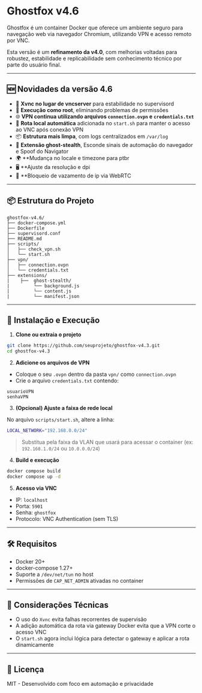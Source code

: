 # Ghostfox v4.6

Ghostfox é um container Docker que oferece um ambiente seguro para navegação web via navegador Chromium, utilizando VPN e acesso remoto por VNC.

Esta versão é um **refinamento da v4.0**, com melhorias voltadas para robustez, estabilidade e replicabilidade sem conhecimento técnico por parte do usuário final.

---

## 🆕 Novidades da versão 4.6

- 🔁 **Xvnc no lugar de vncserver** para estabilidade no supervisord
- 🔐 **Execução como root**, eliminando problemas de permissões
- 🌐 **VPN continua utilizando arquivos `connection.ovpn` e `credentials.txt`**
- 🧠 **Rota local automática** adicionada no `start.sh` para manter o acesso ao VNC após conexão VPN
- 📦 **Estrutura mais limpa**, com logs centralizados em `/var/log`
- 🧩 **Extensão ghost-stealth**, Esconde sinais de automação do navegador e Spoof do Navigator
- 🌍 **Mudança no locale e timezone para ptbr
- 🖥️ **Ajuste da resolução e dpi
- 🚫 **Bloqueio de vazamento de ip via WebRTC

---

## 📦 Estrutura do Projeto

```plaintext
ghostfox-v4.6/
├── docker-compose.yml
├── Dockerfile
├── supervisord.conf
├── README.md
├── scripts/
│   ├── check_vpn.sh
│   └── start.sh
├── vpn/
│   ├── connection.ovpn
│   └── credentials.txt
├── extensions/
|    ├──  ghost-stealth/
|         └── background.js
|         └── content.js
|         └── manifest.json
```

---

## 🚀 Instalação e Execução

1. **Clone ou extraia o projeto**

```bash
git clone https://github.com/seuprojeto/ghostfox-v4.3.git
cd ghostfox-v4.3
```

2. **Adicione os arquivos de VPN**

- Coloque o seu `.ovpn` dentro da pasta `vpn/` como `connection.ovpn`
- Crie o arquivo `credentials.txt` contendo:
```
usuarioVPN
senhaVPN
```

3. **(Opcional) Ajuste a faixa de rede local**

No arquivo `scripts/start.sh`, altere a linha:
```bash
LOCAL_NETWORK="192.168.0.0/24"
```
> Substitua pela faixa da VLAN que usará para acessar o container (ex: `192.168.1.0/24` ou `10.0.0.0/24`)

4. **Build e execução**

```bash
docker compose build
docker compose up -d
```

5. **Acesso via VNC**

- IP: `localhost`
- Porta: `5901`
- Senha: `ghostfox`
- Protocolo: VNC Authentication (sem TLS)

---

## 🛠️ Requisitos

- Docker 20+
- docker-compose 1.27+
- Suporte a `/dev/net/tun` no host
- Permissões de `CAP_NET_ADMIN` ativadas no container

---

## 📌 Considerações Técnicas

- O uso do `Xvnc` evita falhas recorrentes de supervisão
- A adição automática da rota via gateway Docker evita que a VPN corte o acesso VNC
- O `start.sh` agora inclui lógica para detectar o gateway e aplicar a rota dinamicamente

---

## 📄 Licença

MIT - Desenvolvido com foco em automação e privacidade
